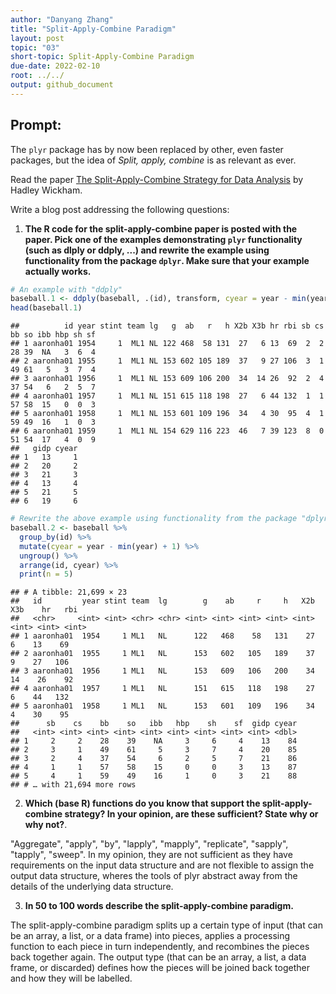 ```yaml
---
author: "Danyang Zhang"
title: "Split-Apply-Combine Paradigm"
layout: post
topic: "03"
short-topic: Split-Apply-Combine Paradigm
due-date: 2022-02-10
root: ../../
output: github_document
---
```


## Prompt:

The `plyr` package has by now been replaced by other, even faster packages, but the idea of *Split, apply, combine* is as relevant as ever.

Read the paper [The Split-Apply-Combine Strategy for Data Analysis](https://www.jstatsoft.org/article/view/v040i01) by Hadley Wickham.


Write a blog post addressing the following questions: 



1. **The R code for the split-apply-combine paper is posted with the paper. Pick one of the examples demonstrating `plyr` functionality (such as dlply or ddply, ...) and rewrite the example using functionality from the package `dplyr`. Make sure that your example actually works.**


```r
# An example with "ddply"
baseball.1 <- ddply(baseball, .(id), transform, cyear = year - min(year) + 1)
head(baseball.1)
```

```
##          id year stint team lg   g  ab   r   h X2b X3b hr rbi sb cs bb so ibb hbp sh sf
## 1 aaronha01 1954     1  ML1 NL 122 468  58 131  27   6 13  69  2  2 28 39  NA   3  6  4
## 2 aaronha01 1955     1  ML1 NL 153 602 105 189  37   9 27 106  3  1 49 61   5   3  7  4
## 3 aaronha01 1956     1  ML1 NL 153 609 106 200  34  14 26  92  2  4 37 54   6   2  5  7
## 4 aaronha01 1957     1  ML1 NL 151 615 118 198  27   6 44 132  1  1 57 58  15   0  0  3
## 5 aaronha01 1958     1  ML1 NL 153 601 109 196  34   4 30  95  4  1 59 49  16   1  0  3
## 6 aaronha01 1959     1  ML1 NL 154 629 116 223  46   7 39 123  8  0 51 54  17   4  0  9
##   gidp cyear
## 1   13     1
## 2   20     2
## 3   21     3
## 4   13     4
## 5   21     5
## 6   19     6
```

```r
# Rewrite the above example using functionality from the package "dplyr"
baseball.2 <- baseball %>% 
  group_by(id) %>% 
  mutate(cyear = year - min(year) + 1) %>% 
  ungroup() %>% 
  arrange(id, cyear) %>% 
  print(n = 5)
```

```
## # A tibble: 21,699 × 23
##   id         year stint team  lg        g    ab     r     h   X2b   X3b    hr   rbi
##   <chr>     <int> <int> <chr> <chr> <int> <int> <int> <int> <int> <int> <int> <int>
## 1 aaronha01  1954     1 ML1   NL      122   468    58   131    27     6    13    69
## 2 aaronha01  1955     1 ML1   NL      153   602   105   189    37     9    27   106
## 3 aaronha01  1956     1 ML1   NL      153   609   106   200    34    14    26    92
## 4 aaronha01  1957     1 ML1   NL      151   615   118   198    27     6    44   132
## 5 aaronha01  1958     1 ML1   NL      153   601   109   196    34     4    30    95
##      sb    cs    bb    so   ibb   hbp    sh    sf  gidp cyear
##   <int> <int> <int> <int> <int> <int> <int> <int> <int> <dbl>
## 1     2     2    28    39    NA     3     6     4    13    84
## 2     3     1    49    61     5     3     7     4    20    85
## 3     2     4    37    54     6     2     5     7    21    86
## 4     1     1    57    58    15     0     0     3    13    87
## 5     4     1    59    49    16     1     0     3    21    88
## # … with 21,694 more rows
```

2. **Which (base R) functions do you know that support the split-apply-combine strategy? In your opinion, are these sufficient? State why or why not?**. 

"Aggregate", "apply", "by", "lapply", "mapply", "replicate", "sapply", "tapply", "sweep". In my opinion, they are not sufficient as they have requirements on the input data structure and are not flexible to assign the output data structure, wheres the tools of plyr abstract away from the details of the underlying data structure.

3. **In 50 to 100 words describe the split-apply-combine paradigm.**

The split-apply-combine paradigm splits up a certain type of input (that can be an array, a list, or a data frame) into pieces, applies a processing function to each piece in turn independently, and recombines the pieces back together again. The output type (that can be an array, a list, a data frame, or discarded) defines how the pieces will be joined back together and how they will be labelled.
